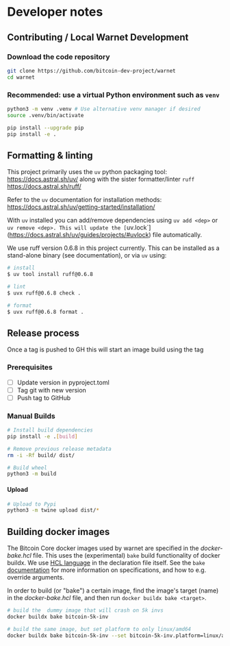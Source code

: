 # Developer notes

## Contributing / Local Warnet Development

### Download the code repository

```bash
git clone https://github.com/bitcoin-dev-project/warnet
cd warnet
```

### Recommended: use a virtual Python environment such as `venv`

```bash
python3 -m venv .venv # Use alternative venv manager if desired
source .venv/bin/activate
```

```bash
pip install --upgrade pip
pip install -e .
```

## Formatting & linting

This project primarily uses the `uv` python packaging tool: https://docs.astral.sh/uv/ along with the sister formatter/linter `ruff` https://docs.astral.sh/ruff/

Refer to the `uv` documentation for installation methods: https://docs.astral.sh/uv/getting-started/installation/

With `uv` installed you can add/remove dependencies using `uv add <dep>` or `uv remove <dep>.
This will update the [`uv.lock`](https://docs.astral.sh/uv/guides/projects/#uvlock) file automatically.

We use ruff version 0.6.8 in this project currently. This can be installed as a stand-alone binary (see documentation), or via `uv` using:

```bash
# install
$ uv tool install ruff@0.6.8

# lint
$ uvx ruff@0.6.8 check .

# format
$ uvx ruff@0.6.8 format .
```

## Release process

Once a tag is pushed to GH this will start an image build using the tag

### Prerequisites

- [ ] Update version in pyproject.toml
- [ ] Tag git with new version
- [ ] Push tag to GitHub

### Manual Builds

```bash
# Install build dependencies
pip install -e .[build]

# Remove previous release metadata
rm -i -Rf build/ dist/

# Build wheel
python3 -m build
```

#### Upload

```bash
# Upload to Pypi
python3 -m twine upload dist/*
```

## Building docker images

The Bitcoin Core docker images used by warnet are specified in the *docker-bake.hcl* file.
This uses the (experimental) `bake` build functionality of docker buildx.
We use [HCL language](https://github.com/hashicorp/hcl) in the declaration file itself.
See the `bake` [documentation](https://docs.docker.com/build/bake/) for more information on specifications, and how to e.g. override arguments.

In order to build (or "bake") a certain image, find the image's target (name) in the *docker-bake.hcl* file, and then run `docker buildx bake <target>`.

```bash
# build the  dummy image that will crash on 5k invs
docker buildx bake bitcoin-5k-inv

# build the same image, but set platform to only linux/amd64
docker buildx bake bitcoin-5k-inv --set bitcoin-5k-inv.platform=linux/amd64
```
